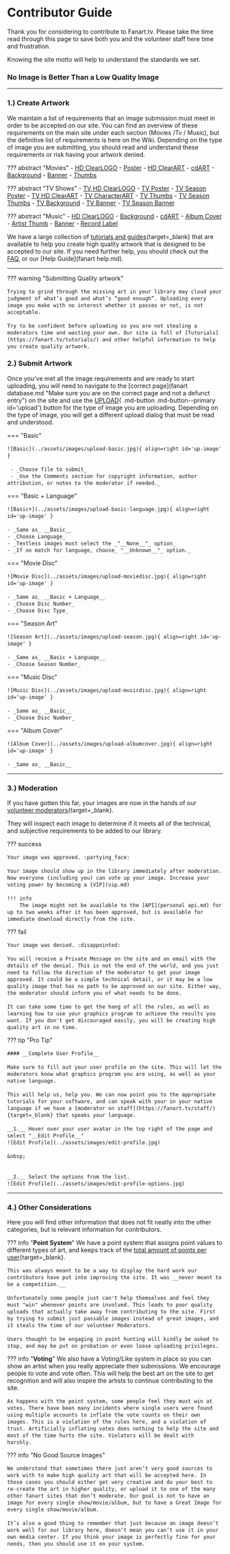 # __Contributor Guide__

Thank you for considering to contribute to Fanart.tv. Please take the time read through this page to save both you and the volunteer staff here time and frustration. 

Knowing the site motto will help to understand the standards we set.

### **No Image is Better Than a Low Quality Image**

---

### __1.) Create Artwork__

We maintain a list of requirements that an image submission must meet in order to be accepted on our site. You can find an overview of these requirements on the main site under each section (Movies /Tv / Music), but the definitive list of requirements is here on the Wiki. Depending on the type of image you are submitting, you should read and understand these requirements or risk having your artwork denied.


??? abstract "Movies"
    - [HD ClearLOGO](../ImageTypes/Movies/hdmovielogo.md)
    - [Poster](../ImageTypes/Movies/movieposter.md)
    - [HD ClearART](../ImageTypes/Movies/hdmovieclearart.md)
    - [cdART](../ImageTypes/Movies/moviedisc.md)
    - [Background](../ImageTypes/Movies/moviebackground.md)
    - [Banner](../ImageTypes/Movies/moviebanner.md)
    - [Thumbs](../ImageTypes/Movies/moviethumb.md)


??? abstract "TV Shows"
    - [TV HD ClearLOGO](../ImageTypes/TV/hdtvlogo.md)
    - [TV Poster](../ImageTypes/TV/tvposter.md)
    - [TV Season Poster](../ImageTypes/TV/seasonposter.md)
    - [TV HD ClearART](../ImageTypes/TV/hdclearart.md)
    - [TV CharacterART](../ImageTypes/TV/characterart.md)
    - [TV Thumbs](../ImageTypes/TV/tvthumb.md)
    - [TV Season Thumbs](../ImageTypes/TV/seasonthumb.md)
    - [TV Background](../ImageTypes/TV/showbackground.md)
    - [TV Banner](../ImageTypes/TV/tvbanner.md)
    - [TV Season Banner](../ImageTypes/TV/seasonbanner.md)
 

??? abstract "Music"
    - [HD ClearLOGO](../ImageTypes/Music/hdmusiclogo.md)
    - [Background](../ImageTypes/Music/artistbackground.md)
    - [cdART](../ImageTypes/Music/cdart.md)
    - [Album Cover](../ImageTypes/Music/albumcover.md)
    - [Artist Thumb](../ImageTypes/Music/artistthumb.md)
    - [Banner](../ImageTypes/Music/musicbanner.md)
    - [Record Label](../ImageTypes/Music/musiclabel.md)


We have a large collection of [tutorials and guides](https://fanart.tv/tutorials/){target=_blank} that are available to help you create high quality artwork that is designed to be accepted to our site. If you need further help, you should check out the [FAQ](faq.md), or our [Help Guide](fanart help.md).


---

??? warning "Submitting Quality artwork"

    Trying to grind through the missing art in your library may cloud your judgment of what’s good and what’s “good enough“. Uploading every image you make with no interest whether it passes or not, is not acceptable.  

    Try to be confident before uploading so you are not stealing a moderators time and wasting your own. Our site is full of [Tutorials](https://fanart.tv/tutorials/) and other helpful information to help you create quality artwork. 


### __2.) Submit Artwork__

Once you've met all the image requirements and are ready to start uploading, you will need to navigate to the [correct page](fanart database.md "Make sure you are on the correct page and not a defunct entry") on the site and use the [UPLOAD](#){ .md-button .md-button--primary id='upload'} button for the type of image you are uploading. Depending on the type of image, you will get a different upload dialog that must be read and understood. 


=== "Basic"

    ![Basic](../assets/images/upload-basic.jpg){ align=right id='up-image' }

     - _Choose file to submit_
     - _Use the Comments section for copyright information, author attribution, or notes to the moderator if needed._

=== "Basic + Language"

    ![Basic+](../assets/images/upload-basic-language.jpg){ align=right id='up-image' }

    - _Same as_ __Basic__
    - _Choose Language_
    - _Textless images must select the _"__None__"_ option_
    - _If no match for language, choose_ "__Unknown__"_ option._

=== "Movie Disc"

    ![Movie Disc](../assets/images/upload-moviedisc.jpg){ align=right id='up-image' }

    - _Same as_ __Basic + Language__
    - _Choose Disc Number_
    - _Choose Disc Type_

=== "Season Art"

    ![Season Art](../assets/images/upload-season.jpg){ align=right id='up-image' }

    - _Same as_ __Basic + Language__
    - _Choose Season Number_

=== "Music Disc"

    ![Music Disc](../assets/images/upload-musicdisc.jpg){ align=right id='up-image' }

    - _Same as_ __Basic__
    - _Choose Disc Number_

=== "Album Cover"

    ![Album Cover](../assets/images/upload-albumcover.jpg){ align=right id='up-image' }

    - _Same as_ __Basic__


---

### __3.) Moderation__

If you have gotten this far, your images are now in the hands of our [volunteer moderators](https://fanart.tv/staff/){target=_blank}. 

They will inspect each image to determine if it meets all of the technical, and subjective requirements to be added to our library.

??? success

    Your image was approved. :partying_face:

    Your image should show up in the library immediately after moderation. Now everyone (including you) can vote up your image. Increase your voting power by becoming a [VIP](vip.md)

    !!! info
        The image might not be available to the [API](personal api.md) for up to two weeks after it has been approved, but is available for immediate download directly from the site.


??? fail

    Your image was denied. :disappointed:

    You will receive a Private Message on the site and an email with the details of the denial. This is not the end of the world, and you just need to follow the direction of the moderator to get your image approved. It could be a simple technical detail, or it may be a low quality image that has no path to be approved on our site. Either way, the moderator should inform you of what needs to be done.

    It can take some time to get the hang of all the rules, as well as learning how to use your graphics program to achieve the results you want. If you don't get discouraged easily, you will be creating high quality art in no time.



??? tip "Pro Tip"

    #### __Complete User Profile__

    Make sure to fill out your user profile on the site. This will let the moderators know what graphics program you are using, as well as your native language. 

    This will help us, help you. We can now point you to the appropriate tutorials for your software, and can speak with your in your native language if we have a [moderator on staff](https://fanart.tv/staff/){target=_blank} that speaks your language.

    __1.__ Hover over your user avatar in the top right of the page and select "__Edit Profile__"
    ![Edit Profile](../assets/images/edit-profile.jpg)
    
    &nbsp;  
    

    __2.__ Select the options from the list.
    ![Edit Profile](../assets/images/edit-profile-options.jpg)

---

### __4.) Other Considerations__

Here you will find other information that does not fit neatly into the other categories, but is relevant information for contributors.


??? info "__Point System__"
    We have a point system that assigns point values to different types of art, and keeps track of the [total amount of points per user](https://fanart.tv/contributors/){target=_blank}.

    This was always meant to be a way to display the hard work our contributors have put into improving the site. It was __never meant to be a competition.__
    
    Unfortunately some people just can't help themselves and feel they must "win" whenever points are involved. This leads to poor quality uploads that actually take away from contributing to the site. First by trying to submit just passable images instead of great images, and it steals the time of our volunteer Moderators. 
    
    Users thought to be engaging in point hunting will kindly be asked to stop, and may be put on probation or even loose uploading privileges. 


??? info "__Voting__"
    We also have a Voting/Like system in place so you can show an artist when you really appreciate their submissions. We encourage people to vote and vote often. This will help the best art on the site     to get recognition and will also inspire the artists to continue contributing to the site.
    
    As happens with the point system, some people feel they must win at votes. There have been many incidents where single users were found using multiple accounts to inflate the vote counts on their own     images. This is a violation of the rules here, and a violation of trust. Artificially inflating votes does nothing to help the site and most of the time hurts the site. Violators will be dealt with     harshly.


??? info "No Good Source Images"

    We understand that sometimes there just aren’t very good sources to work with to make high quality art that will be accepted here. In those cases you should either get very creative and do your best to re-create the art in higher quality, or upload it to one of the many other fanart sites that don’t moderate. Our goal is not to have an image for every single show/movie/album, but to have a Great Image for every single show/movie/album. 
    
    It’s also a good thing to remember that just because an image doesn’t work well for our library here, doesn’t mean you can’t use it in your own media center. If you think your image is perfectly fine for your needs, then you should use it on your system.


